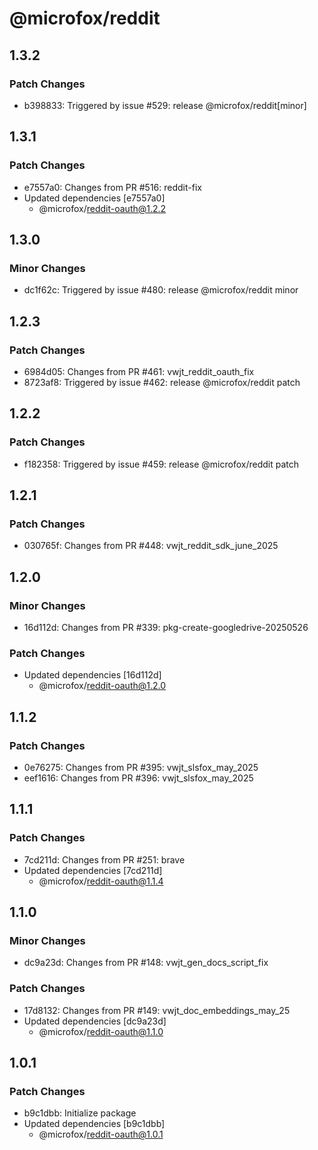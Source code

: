 # @microfox/reddit

## 1.3.2

### Patch Changes

- b398833: Triggered by issue #529: release @microfox/reddit[minor]

## 1.3.1

### Patch Changes

- e7557a0: Changes from PR #516: reddit-fix
- Updated dependencies [e7557a0]
  - @microfox/reddit-oauth@1.2.2

## 1.3.0

### Minor Changes

- dc1f62c: Triggered by issue #480: release @microfox/reddit minor

## 1.2.3

### Patch Changes

- 6984d05: Changes from PR #461: vwjt_reddit_oauth_fix
- 8723af8: Triggered by issue #462: release @microfox/reddit patch

## 1.2.2

### Patch Changes

- f182358: Triggered by issue #459: release @microfox/reddit patch

## 1.2.1

### Patch Changes

- 030765f: Changes from PR #448: vwjt_reddit_sdk_june_2025

## 1.2.0

### Minor Changes

- 16d112d: Changes from PR #339: pkg-create-googledrive-20250526

### Patch Changes

- Updated dependencies [16d112d]
  - @microfox/reddit-oauth@1.2.0

## 1.1.2

### Patch Changes

- 0e76275: Changes from PR #395: vwjt_slsfox_may_2025
- eef1616: Changes from PR #396: vwjt_slsfox_may_2025

## 1.1.1

### Patch Changes

- 7cd211d: Changes from PR #251: brave
- Updated dependencies [7cd211d]
  - @microfox/reddit-oauth@1.1.4

## 1.1.0

### Minor Changes

- dc9a23d: Changes from PR #148: vwjt_gen_docs_script_fix

### Patch Changes

- 17d8132: Changes from PR #149: vwjt_doc_embeddings_may_25
- Updated dependencies [dc9a23d]
  - @microfox/reddit-oauth@1.1.0

## 1.0.1

### Patch Changes

- b9c1dbb: Initialize package
- Updated dependencies [b9c1dbb]
  - @microfox/reddit-oauth@1.0.1
